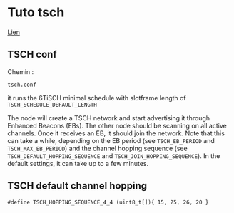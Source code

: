# Tuto tsch 

[Lien](https://docs.contiki-ng.org/en/develop/doc/tutorials/TSCH-and-6TiSCH.html)

## TSCH conf 

Chemin : 

    tsch.conf

it runs the 6TiSCH minimal schedule with slotframe length of `TSCH_SCHEDULE_DEFAULT_LENGTH`

The node will create a TSCH network and start advertising it through Enhanced Beacons (EBs). The other node should be scanning on all active channels. Once it receives an EB, it should join the network. Note that this can take a while, depending on the EB period (see `TSCH_EB_PERIOD` and `TSCH_MAX_EB_PERIOD`) and the channel hopping sequence (see `TSCH_DEFAULT_HOPPING_SEQUENCE` and `TSCH_JOIN_HOPPING_SEQUENCE`). In the default settings, it can take up to a few minutes.


## TSCH default channel hopping 

    #define TSCH_HOPPING_SEQUENCE_4_4 (uint8_t[]){ 15, 25, 26, 20 }

